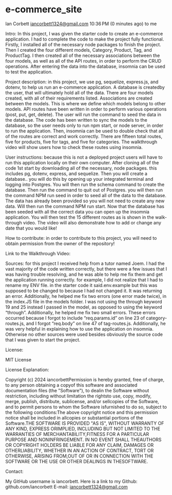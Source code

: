 # e-commerce_site


Ian Corbett <iancorbett1324@gmail.com>
10:36 PM (0 minutes ago)
to me

Intro: In this project, I was given the starter code to create an e-commerce application. I had to complete the code to make the project fully functional. Firstly, I installed all of the necessary node packages to finish the project. Then I created the four different models, Category, Product, Tag, and ProductTag. I then created all of the necessary associations between the four models, as well as all of the API routes, in order to perform the CRUD operations. After entering the data into the database, insomnia can be used to test the application.

Project description: in this project, we use pg, sequelize, express.js, and dotenv, to help us run an e-commerce application. A database is createdby the user, that will ultimately hold all of the data. There are four models created, with all of their requirements listed. Associations are created between the models. This is where we define which models belong to other models. API routes have been written in order to perform various operations (post, put, get, delete). The user will run the command to seed the data in the database. The code has been written to sync the models to the database, so the user needs only to run npm start, or node server, in order to run the application. Then, insomnia can be used to double check that all of the routes are correct and work correctly. There are fifteen total routes, five for products, five for tags, and five for categories. The walkthrough video will show users how to check these routes using insomnia.

User instructions: because this is not a deployed project users will have to run this application locally on their own computer. After cloning all of the code 1st start by downloading all of the necessary, node packages. this includes pg, dotenv, express, and sequelize. Then you will create a database.. you will do this by opening up your integrated terminal and logging into Postgres. You will then run the schema command to create the database. Then run the command to quit out of Postgres. you will then run the command NPM run seed in order to seed all of the data to the database. The data has already been provided so you will not need to create any new data. Will then run the command NPM run start. Now that the database has been seeded with all the correct data you can open up the insomnia application. You will then test the 15 different routes as is shown in the walk-through video. The video will also demonstrate how to add or change any date that you would like!

How to contribute: in order to contribute to this project, you will need to obtain permission from the owner of the repository!

Link to the Walkthrough Video:

Sources: for this project I received help from a tutor named Joem. I had the vast majority of the code written correctly, but there were a few issues that I was having trouble resolving, and he was able to help me fix them and get the application running correctly. for example, I did not realize that I had to rename my ENV file. in the starter code it said.env.example but this was supposed to be changed to because I had not changed it. It was returning an error. Additionally, he helped me fix two errors (one error made twice), in the index.JS file in the models folder. I was not using the through keyword 19 and 25 instead I passed in the model, as opposed to using the keyword “through”. Additionally, he helped me fix two small errors. These errors occurred because I forgot to include “req.params.id” on line 23 of category-routes.js, and I forgot “req.body” on line 47 of tag-routes.js. Additionally, he was very helpful in explaining how to use the application on insomnia. Otherwise no other sources were used besides obviously the source code that I was given to start the project.

License:

MIT License

License Explanation:

Copyright (c) 2024 iancorbettPermission is hereby granted, free of charge, to any person obtaining a copyof this software and associated documentation files (the "Software"), to dealin the Software without restriction, including without limitation the rightsto use, copy, modify, merge, publish, distribute, sublicense, and/or sellcopies of the Software, and to permit persons to whom the Software isfurnished to do so, subject to the following conditions:The above copyright notice and this permission notice shall be included in allcopies or substantial portions of the Software.THE SOFTWARE IS PROVIDED "AS IS", WITHOUT WARRANTY OF ANY KIND, EXPRESS ORIMPLIED, INCLUDING BUT NOT LIMITED TO THE WARRANTIES OF MERCHANTABILITY,FITNESS FOR A PARTICULAR PURPOSE AND NONINFRINGEMENT. IN NO EVENT SHALL THEAUTHORS OR COPYRIGHT HOLDERS BE LIABLE FOR ANY CLAIM, DAMAGES OR OTHERLIABILITY, WHETHER IN AN ACTION OF CONTRACT, TORT OR OTHERWISE, ARISING FROM,OUT OF OR IN CONNECTION WITH THE SOFTWARE OR THE USE OR OTHER DEALINGS IN THESOFTWARE.

Contact:

My GitHub username is iancorbett. Here is a link to my Github: github.com/iancorbett E-mail: iancorbett1324@gmail.com

